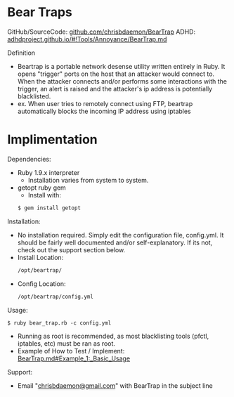 # Bear Traps

GitHub/SourceCode: [github.com/chrisbdaemon/BearTrap](https://github.com/chrisbdaemon/BearTrap)
ADHD: [adhdproject.github.io/#!Tools/Annoyance/BearTrap.md](https://adhdproject.github.io/#!Tools/Annoyance/BearTrap.md)

Definition
   -  Beartrap is a portable network desense utility written entirely in Ruby. It opens "trigger" ports on the host that an attacker would connect to. When the attacker connects and/or performs some interactions with the trigger, an alert is raised and the attacker's ip address is potentially blacklisted. 
   -  ex. When user tries to remotely connect using FTP, beartrap automatically blocks the incoming IP address using iptables



# Implimentation

Dependencies:
- Ruby 1.9.x interpreter
	- Installation varies from system to system.
- getopt ruby gem
	- Install with:
	```sh
    $ gem install getopt
    ```

Installation:
- No installation required.  Simply edit the configuration file, config.yml.  It
should be fairly well documented and/or self-explanatory.  If its not, check
out the support section below.
- Install Location: 
    ```sh 
    /opt/beartrap/
    ```
- Config Location: 
    ```sh 
    /opt/beartrap/config.yml
    ```

Usage:

    $ ruby bear_trap.rb -c config.yml
    
- Running as root is recommended, as most blacklisting tools (pfctl, iptables,
etc) must be ran as root.
- Example of How to Test / Implement: [BearTrap.md#Example_1:_Basic_Usage](https://adhdproject.github.io/#!Tools/Annoyance/BearTrap.md#Example_1:_Basic_Usage)

Support:
- Email "chrisbdaemon@gmail.com" with BearTrap in the subject line




 


